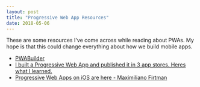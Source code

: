 ```yaml
---
layout: post
title: "Progressive Web App Resources"
date: 2018-05-06
---
```


These are some resources I've come across while reading about PWAs.  My hope is that this could change everything about how we build mobile apps.

- [PWABuilder](https://www.pwabuilder.com/)
- [I built a Progressive Web App and published it in 3 app stores. Heres what I learned.](https://medium.freecodecamp.org/i-built-a-pwa-and-published-it-in-3-app-stores-heres-what-i-learned-7cb3f56daf9b)
- [Progressive Web Apps on iOS are here - Maximiliano Firtman](https://medium.com/@firt/progressive-web-apps-on-ios-are-here-d00430dee3a7)
